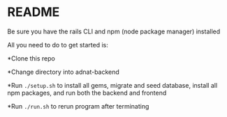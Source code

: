 # README

Be sure you have the rails CLI and npm (node package manager) installed

All you need to do to get started is:

*Clone this repo

*Change directory into adnat-backend

*Run `./setup.sh` to install all gems, migrate and seed database, install all npm packages, and run both the backend and frontend

*Run `./run.sh` to rerun program after terminating